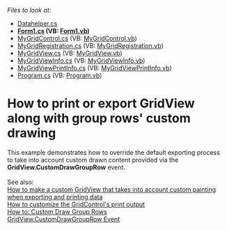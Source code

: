 <!-- default file list -->
*Files to look at*:

* [Datahelper.cs](./CS/MyXtraGrid/Datahelper.cs)
* **[Form1.cs](./CS/MyXtraGrid/Form1.cs) (VB: [Form1.vb](./VB/MyXtraGrid/Form1.vb))**
* [MyGridControl.cs](./CS/MyXtraGrid/MyGridView/MyGridControl.cs) (VB: [MyGridControl.vb](./VB/MyXtraGrid/MyGridView/MyGridControl.vb))
* [MyGridRegistration.cs](./CS/MyXtraGrid/MyGridView/MyGridRegistration.cs) (VB: [MyGridRegistration.vb](./VB/MyXtraGrid/MyGridView/MyGridRegistration.vb))
* [MyGridView.cs](./CS/MyXtraGrid/MyGridView/MyGridView.cs) (VB: [MyGridView.vb](./VB/MyXtraGrid/MyGridView/MyGridView.vb))
* [MyGridViewInfo.cs](./CS/MyXtraGrid/MyGridView/MyGridViewInfo.cs) (VB: [MyGridViewInfo.vb](./VB/MyXtraGrid/MyGridView/MyGridViewInfo.vb))
* [MyGridViewPrintInfo.cs](./CS/MyXtraGrid/MyGridView/MyGridViewPrintInfo.cs) (VB: [MyGridViewPrintInfo.vb](./VB/MyXtraGrid/MyGridView/MyGridViewPrintInfo.vb))
* [Program.cs](./CS/MyXtraGrid/Program.cs) (VB: [Program.vb](./VB/MyXtraGrid/Program.vb))
<!-- default file list end -->
# How to print or export GridView along with group rows' custom drawing


This example demonstrates how to override the default exporting process to take into account custom drawn content provided via the <strong>GridView.CustomDrawGroupRow</strong> event.<br><br>See also:<br><a href="https://www.devexpress.com/Support/Center/p/KA18868">How to make a custom GridView that takes into account custom painting when exporting and printing data </a><br><a href="https://www.devexpress.com/Support/Center/p/E2667">How to customize the GridControl's print output </a><br><a href="https://documentation.devexpress.com/#WindowsForms/CustomDocument3029">How to: Custom Draw Group Rows</a><br><a href="https://documentation.devexpress.com/#WindowsForms/DevExpressXtraGridViewsGridGridView_CustomDrawGroupRowtopic">GridView.CustomDrawGroupRow Event</a>

<br/>


